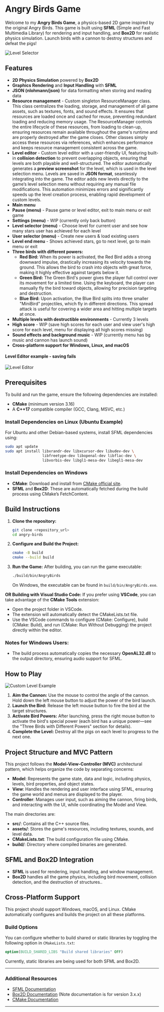 
# Angry Birds Game

Welcome to my **Angry Birds Game**, a physics-based 2D game inspired by the original Angry Birds. This game is built using **SFML** (Simple and Fast Multimedia Library) for rendering and input handling, and **Box2D** for realistic physics simulation. Launch birds with a cannon to destroy structures and defeat the pigs!

![Level Selector](assets/images/level_selector_3.png)

## Features
- **2D Physics Simulation** powered by **Box2D**
- **Graphics Rendering** and **Input Handling** with **SFML**
- **JSON (nlohmann/json)** for data formatting when storing and reading data
- **Resource management** - Custom singleton ResourceManager class. This class centralizes the loading, storage, and management of all game assets, such as textures, fonts, and sound effects. It ensures that resources are loaded once and cached for reuse, preventing redundant loading and reducing memory usage. The ResourceManager controls the entire lifecycle of these resources, from loading to clean-up, ensuring resources remain available throughout the game's runtime and are properly destroyed after the game closes. Other classes simply access these resources via references, which enhances performance and keeps resource management consistent across the game.
- **Level editor** - Custom level editor with a user-friendly UI, featuring built-in **collision detection** to prevent overlapping objects, ensuring that levels are both playable and well-structured. The editor automatically generates a **preview screenshot** for the level, which is used in the level selection menu. Levels are saved in **JSON format**, seamlessly integrating into the game. The editor adds new levels directly to the game’s level selection menu without requiring any manual file modifications. This automation minimizes errors and significantly speeds up the level creation process, enabling rapid development of custom levels.
- **Main menu** 
- **Pause (menu)** - Pause game or level editor, exit to main menu or exit game
- **Settings (menu)** - WIP (currently only back button)
- **Level selector (menu)** - Choose level for current user and see how many stars user has achieved for each level
- **User selector (menu)** - Create new users & load existing users
- **Level end menu** - Shows achieved stars, go to next level, go to main menu or exit
- **Three birds with different powers:**
    - **Red Bird:** When its power is activated, the Red Bird adds a strong downward impulse, drastically increasing its velocity towards the ground. This allows the bird to crash into objects with great force, making it highly effective against targets below it.
    - **Green Bird:** The Green Bird's power gives the player full control over its movement for a limited time. Using the keyboard, the player can manually fly the bird toward objects, allowing for precision targeting and destruction.
    - **Blue Bird:** Upon activation, the Blue Bird splits into three smaller "MiniBird" projectiles, which fly in different directions. This spread attack is useful for covering a wider area and hitting multiple targets at once.
- **Multiple levels with destructible environments** - Currently 3 levels
- **High score** - WIP (save high scores for each user and view user's high score for each level, menu for displaying all high scores missing)
- **Sound effects and background music** - WIP (currently menu has bg music and cannon has launch sound) 
- **Cross-platform support for Windows, Linux, and macOS**
#### Level Editor example - saving fails
![Level Editor](assets/images/level_editor_example.png)
## Prerequisites

To build and run the game, ensure the following dependencies are installed:

- **CMake** (minimum version 3.16)
- A **C++17** compatible compiler (GCC, Clang, MSVC, etc.)

### Install Dependencies on Linux (Ubuntu Example)
For Ubuntu and other Debian-based systems, install SFML dependencies using:
```bash
sudo apt update
sudo apt install libxrandr-dev libxcursor-dev libudev-dev \
                 libfreetype-dev libopenal-dev libflac-dev \
                 libvorbis-dev libgl1-mesa-dev libegl1-mesa-dev
```

### Install Dependencies on Windows
- **CMake**: Download and install from [CMake official site](https://cmake.org/download/).
- **SFML** and **Box2D**: These are automatically fetched during the build process using CMake’s FetchContent.

## Build Instructions

1. **Clone the repository:**
   ```bash
   git clone <repository_url>
   cd angry-birds
   ```

2. **Configure and Build the Project:**
   ```bash
   cmake -B build
   cmake --build build
   ```

3. **Run the Game:**
   After building, you can run the game executable:
   ```bash
   ./build/bin/AngryBirds
   ```
   On Windows, the executable can be found in `build/bin/AngryBirds.exe`.

**OR Building with Visual Studio Code:** If you prefer using **VSCode**, you can take advantage of the **CMake Tools** extension:
- Open the project folder in VSCode.
- The extension will automatically detect the CMakeLists.txt file.
- Use the VSCode commands to configure (CMake: Configure), build (CMake: Build), and run (CMake: Run Without Debugging) the project directly within the editor.

### Notes for Windows Users:
- The build process automatically copies the necessary **OpenAL32.dll** to the output directory, ensuring audio support for SFML.


## How to Play
![Custom Level Example](assets/images/custom_level_example.png)
1. **Aim the Cannon:** Use the mouse to control the angle of the cannon. Hold down the left mouse button to adjust the power of the bird launch.
2. **Launch the Bird:** Release the left mouse button to fire the bird at the target structures.
3. **Activate Bird Powers:** After launching, press the right mouse button to activate the bird's special power (each bird has a unique power—see the "Three Birds with Different Powers" section for details).
4. **Complete the Level:** Destroy all the pigs on each level to progress to the next one.

## Project Structure and MVC Pattern
This project follows the **Model-View-Controller (MVC)** architectural pattern, which helps organize the code by separating concerns:
- **Model**: Represents the game state, data and logic, including physics, levels, bird properties, and object states.
- **View**: Handles the rendering and user interface using SFML, ensuring the game world and menus are displayed to the player.
- **Controller**: Manages user input, such as aiming the cannon, firing birds, and interacting with the UI, while coordinating the Model and View.

The main directories are:
- **src/**: Contains all the C++ source files.
- **assets/**: Stores the game's resources, including textures, sounds, and level data.
- **CMakeLists.txt**: The build configuration file using CMake.
- **build/**: Directory where compiled binaries are generated.

## SFML and Box2D Integration

- **SFML** is used for rendering, input handling, and window management.
- **Box2D** handles all the game physics, including bird movement, collision detection, and the destruction of structures..

## Cross-Platform Support

This project should support Windows, macOS, and Linux. CMake automatically configures and builds the project on all these platforms.

### Build Options
You can configure whether to build shared or static libraries by toggling the following option in `CMakeLists.txt`:
```cmake
option(BUILD_SHARED_LIBS "Build shared libraries" OFF)
```
Currently, static libraries are being used for both SFML and Box2D.

---

### Additional Resources
- [SFML Documentation](https://www.sfml-dev.org/documentation/2.6.1/)
- [Box2D Documentation](https://box2d.org/documentation/) (Note documentation is for version 3.x.x)
- [CMake Documentation](https://cmake.org/documentation/)

---
